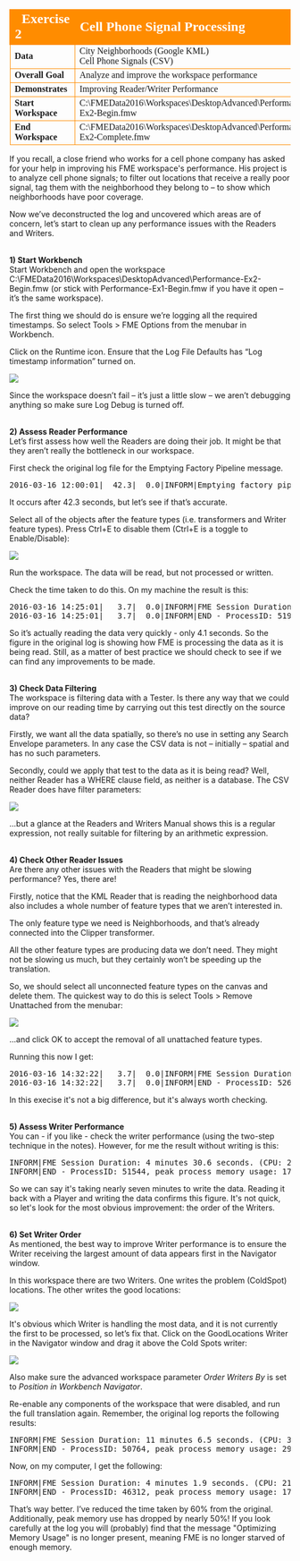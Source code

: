 <!--Exercise Section-->
<!--NB: In GitBook world we don't give a number to exercises-->

<table style="border-spacing: 0px;border-collapse: collapse;font-family:serif">
<tr>
<td style="vertical-align:middle;background-color:darkorange;border: 2px solid darkorange">
<i class="fa fa-cogs fa-lg fa-pull-left fa-fw" style="color:white;padding-right: 12px;vertical-align:text-top"></i>
<span style="color:white;font-size:x-large;font-weight: bold">Exercise 2</span>
</td>
<td style="border: 2px solid darkorange;background-color:darkorange;color:white">
<span style="color:white;font-size:x-large;font-weight: bold">Cell Phone Signal Processing</span>
</td>
</tr>

<tr>
<td style="border: 1px solid darkorange; font-weight: bold">Data</td>
<td style="border: 1px solid darkorange">City Neighborhoods (Google KML)<br>Cell Phone Signals (CSV)</td>
</tr>

<tr>
<td style="border: 1px solid darkorange; font-weight: bold">Overall Goal</td>
<td style="border: 1px solid darkorange">Analyze and improve the workspace performance</td>
</tr>

<tr>
<td style="border: 1px solid darkorange; font-weight: bold">Demonstrates</td>
<td style="border: 1px solid darkorange">Improving Reader/Writer Performance</td>
</tr>

<tr>
<td style="border: 1px solid darkorange; font-weight: bold">Start Workspace</td>
<td style="border: 1px solid darkorange">C:\FMEData2016\Workspaces\DesktopAdvanced\Performance-Ex2-Begin.fmw</td>
</tr>

<tr>
<td style="border: 1px solid darkorange; font-weight: bold">End Workspace</td>
<td style="border: 1px solid darkorange">C:\FMEData2016\Workspaces\DesktopAdvanced\Performance-Ex2-Complete.fmw</td>
</tr>

</table>

If you recall, a close friend who works for a cell phone company has asked for your help in improving his FME workspace's performance. His project is to analyze cell phone signals; to filter out locations that receive a really poor signal, tag them with the neighborhood they belong to – to show which neighborhoods have poor coverage.

Now we’ve deconstructed the log and uncovered which areas are of concern, let’s start to clean up any performance issues with the Readers and Writers.


<br>**1) Start Workbench**
<br>Start Workbench and open the workspace C:\FMEData2016\Workspaces\DesktopAdvanced\Performance-Ex2-Begin.fmw
(or stick with Performance-Ex1-Begin.fmw if you have it open – it’s the same workspace).

The first thing we should do is ensure we’re logging all the required timestamps. So select Tools > FME Options from the menubar in Workbench.

Click on the Runtime icon. Ensure that the Log File Defaults has “Log timestamp information” turned on.

![](./Images/Img2.45.Ex2.LogOptionsDialog.png)

Since the workspace doesn’t fail – it’s just a little slow – we aren’t debugging anything so make sure Log Debug is turned off. 


<br>**2) Assess Reader Performance**
<br>Let’s first assess how well the Readers are doing their job. It might be that they aren’t really the bottleneck in our workspace.

First check the original log file for the Emptying Factory Pipeline message.

<pre>
2016-03-16 12:00:01|  42.3|  0.0|INFORM|Emptying factory pipeline
</pre>

It occurs after 42.3 seconds, but let’s see if that’s accurate.

Select all of the objects after the feature types (i.e. transformers and Writer feature types). Press Ctrl+E to disable them (Ctrl+E is a toggle to Enable/Disable):

![](./Images/Img2.46.Ex2.DisabledWorkspaceObjects.png)

Run the workspace. The data will be read, but not processed or written.

Check the time taken to do this. On my machine the result is this:

<pre>
2016-03-16 14:25:01|   3.7|  0.0|INFORM|FME Session Duration: 4.1 seconds. (CPU: 3.4s user, 0.2s system)
2016-03-16 14:25:01|   3.7|  0.0|INFORM|END - ProcessID: 51976, peak process memory usage: 73304 kB
</pre>

So it’s actually reading the data very quickly - only 4.1 seconds. So the figure in the original log is showing how FME is processing the data as it is being read. Still, as a matter of best practice we should check to see if we can find any improvements to be made. 


<br>**3) Check Data Filtering**
<br>The workspace is filtering data with a Tester. Is there any way that we could improve on our reading time by carrying out this test directly on the source data?

Firstly, we want all the data spatially, so there’s no use in setting any Search Envelope parameters. In any case the CSV data is not – initially – spatial and has no such parameters.

Secondly, could we apply that test to the data as it is being read? Well, neither Reader has a WHERE clause field, as neither is a database. The CSV Reader does have filter parameters:

![](./Images/Img2.47.Ex2.CSVReaderFilters.png)

...but a glance at the Readers and Writers Manual shows this is a regular expression, not really suitable for filtering by an arithmetic expression.


<br>**4) Check Other Reader Issues**
<br>Are there any other issues with the Readers that might be slowing performance? Yes, there are!

Firstly, notice that the KML Reader that is reading the neighborhood data also includes a whole number of feature types that we aren’t interested in.

The only feature type we need is Neighborhoods, and that’s already connected into the Clipper transformer.

All the other feature types are producing data we don’t need. They might not be slowing us much, but they certainly won’t be speeding up the translation.

So, we should select all unconnected feature types on the canvas and delete them. The quickest way to do this is select Tools > Remove Unattached from the menubar:

![](./Images/Img2.48.Ex2.RemoveUnattached.png)

...and click OK to accept the removal of all unattached feature types.

Running this now I get:

<pre>
2016-03-16 14:32:22|   3.7|  0.0|INFORM|FME Session Duration: 3.7 seconds. (CPU: 3.5s user, 0.2s system)
2016-03-16 14:32:22|   3.7|  0.0|INFORM|END - ProcessID: 52636, peak process memory usage: 71808 kB
</pre>

In this execise it's not a big difference, but it's always worth checking.


<br>**5) Assess Writer Performance**
<br>You can - if you like - check the writer performance (using the two-step technique in the notes). However, for me the result without writing is this:

<pre>
INFORM|FME Session Duration: 4 minutes 30.6 seconds. (CPU: 245.2s user, 22.6s system)
INFORM|END - ProcessID: 51544, peak process memory usage: 1776868 kB
</pre>

So we can say it's taking nearly seven minutes to write the data. Reading it back with a Player and writing the data confirms this figure. It's not quick, so let's look for the most obvious improvement: the order of the Writers.


<br>**6) Set Writer Order**
<br>As mentioned, the best way to improve Writer performance is to ensure the Writer receiving the largest amount of data appears first in the Navigator window.

In this workspace there are two Writers. One writes the problem (ColdSpot) locations. The other writes the good locations:

![](./Images/Img2.50.Ex2.WriterNumbers.png)

It's obvious which Writer is handling the most data, and it is not currently the first to be processed, so let’s fix that. Click on the GoodLocations Writer in the Navigator window and drag it above the Cold Spots writer:

![](./Images/Img2.49.Ex2.MoveWriter.png)

Also make sure the advanced workspace parameter *Order Writers By* is set to *Position in Workbench Navigator*.

Re-enable any components of the workspace that were disabled, and run the full translation again. Remember, the original log reports the following results:

<pre>
INFORM|FME Session Duration: 11 minutes 6.5 seconds. (CPU: 306.7s user, 37.8s system)
INFORM|END - ProcessID: 50764, peak process memory usage: 2966368 kB
</pre>

Now, on my computer, I get the following:

<pre>
INFORM|FME Session Duration: 4 minutes 1.9 seconds. (CPU: 219.7s user, 19.4s system)
INFORM|END - ProcessID: 46312, peak process memory usage: 1776304 kB
</pre>

That’s way better. I’ve reduced the time taken by 60% from the original. Additionally, peak memory use has dropped by nearly 50%! If you look carefully at the log you will (probably) find that the message "Optimizing Memory Usage" is no longer present, meaning FME is no longer starved of enough memory.
